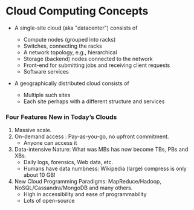 # Cloud Computing Concepts

* A single-site cloud (aka "datacenter") consists of
    * Compute nodes (grouped into racks)
    * Switches, connecting the racks
    * A network topology, e.g., hierarchical
    * Storage (backend) nodes connected to the network
    * Front-end for submitting jobs and receiving client requests
    * Software services

* A geographically distributed cloud consists of
    * Multiple such sites
    * Each site perhaps with a different structure and services

### Four Features New in Today’s Clouds  
1. Massive scale.  
2. On-demand access : Pay-as-you-go, no upfront commitment.  
    * Anyone can access it  
3. Data-intensive Nature: What was MBs has now become TBs, PBs and XBs.  
    * Daily logs, forensics, Web data, etc.  
    * Humans have data numbness: Wikipedia (large) compress is only about 10 GB!  
4. New Cloud Programming Paradigms: MapReduce/Hadoop, NoSQL/Cassandra/MongoDB and many others.  
    * High in accessibility and ease of programmability  
    * Lots of open-source  
